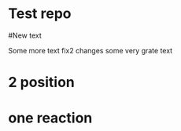 # Test repo

#New text

Some more text
fix2 changes
some very grate text
# 2 position
# one reaction